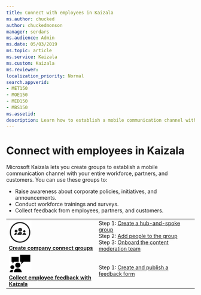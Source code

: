 ```yaml
---
title: Connect with employees in Kaizala
ms.author: chucked
author: chuckedmonson
manager: serdars
ms.audience: Admin
ms.date: 05/03/2019
ms.topic: article
ms.service: Kaizala
ms.custom: Kaizala
ms.reviewer: 
localization_priority: Normal
search.appverid:
- MET150
- MOE150
- MED150
- MBS150
ms.assetid: 
description: Learn how to establish a mobile communication channel with your entire workforce, partners, and customers in Kaizala.
---
```


# Connect with employees in Kaizala

Microsoft Kaizala lets you create groups to establish a mobile communication channel with your entire workforce, partners, and customers. You can use these groups to:

- Raise awareness about corporate policies, initiatives, and announcements.
- Conduct workforce trainings and surveys.
- Collect feedback from employees, partners, and customers.

|         |         |
|---------|---------|
|[![Image of company connect icon](media/create-company-connect-groups-icon.png)](create-company-connect-groups.md) <br> **[Create company connect groups](create-company-connect-groups.md)**     | Step 1: [Create a hub-and-spoke group](https://review.docs.microsoft.com/en-us/Office365/Kaizala/create-company-connect-groups?branch=getstarted-working#step-1--create-a-spoke-and-hub-group) <br> Step 2: [Add people to the group](https://review.docs.microsoft.com/en-us/Office365/Kaizala/create-company-connect-groups?branch=getstarted-working#step-2--add-people-to-the-group) <br> Step 3: [Onboard the content moderation team](https://review.docs.microsoft.com/en-us/Office365/Kaizala/create-company-connect-groups?branch=getstarted-working#step-3--onboard-the-content-moderation-team) |
|[![Image of people icon](media/invite-people-icon.png)](collect-feedback.md) <br> **[Collect employee feedback with Kaizala](collect-feedback.md)**     | Step 1: [Create and publish a feedback form](https://review.docs.microsoft.com/en-us/Office365/Kaizala/collect-feedback?branch=getstarted-working#step-1--create-and-publish-a-feedback-form) |
